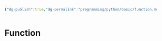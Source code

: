 ```yaml
---
{"dg-publish":true,"dg-permalink":"programming/python/basic/function.md","permalink":"/programming/python/basic/function.md/"}
---
```



# Function